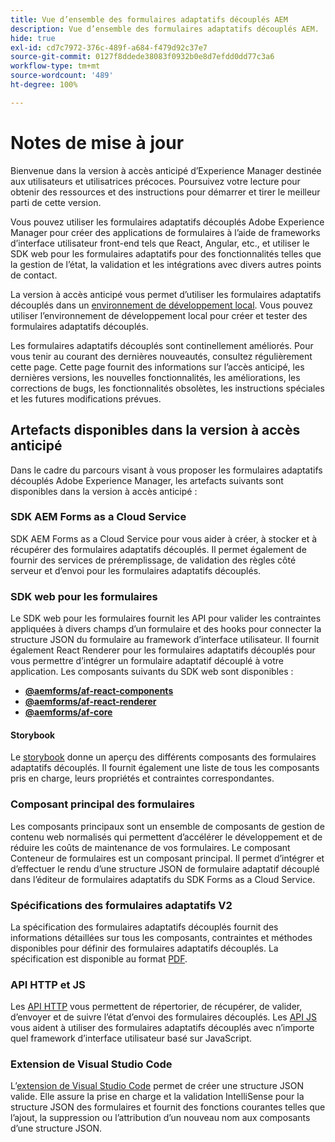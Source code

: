 ```yaml
---
title: Vue d’ensemble des formulaires adaptatifs découplés AEM
description: Vue d’ensemble des formulaires adaptatifs découplés AEM.
hide: true
exl-id: cd7c7972-376c-489f-a684-f479d92c37e7
source-git-commit: 0127f8ddede38083f0932b0e8d7efdd0dd77c3a6
workflow-type: tm+mt
source-wordcount: '489'
ht-degree: 100%

---
```



# Notes de mise à jour

Bienvenue dans la version à accès anticipé d’Experience Manager destinée aux utilisateurs et utilisatrices précoces. Poursuivez votre lecture pour obtenir des ressources et des instructions pour démarrer et tirer le meilleur parti de cette version.

Vous pouvez utiliser les formulaires adaptatifs découplés Adobe Experience Manager pour créer des applications de formulaires à l’aide de frameworks d’interface utilisateur front-end tels que React, Angular, etc., et utiliser le SDK web pour les formulaires adaptatifs pour des fonctionnalités telles que la gestion de l’état, la validation et les intégrations avec divers autres points de contact.

La version à accès anticipé vous permet d’utiliser les formulaires adaptatifs découplés dans un [ environnement de développement local](setup-development-environment.md). Vous pouvez utiliser l’environnement de développement local pour créer et tester des formulaires adaptatifs découplés.

Les formulaires adaptatifs découplés sont continellement améliorés. Pour vous tenir au courant des dernières nouveautés, consultez régulièrement cette page. Cette page fournit des informations sur l’accès anticipé, les dernières versions, les nouvelles fonctionnalités, les améliorations, les corrections de bugs, les fonctionnalités obsolètes, les instructions spéciales et les futures modifications prévues.

<!-- 

## July 2022 (v0.22.1)

### New features

* Introduced the `validateFormData` API. It validates all the components against the rules and constraints an returns the list of errors. The validation takes place on the server.
* Introduced the `FormLoad` event.
* Introduced the `importData` and `exportData`.
* You can now dynamically add or remove items, that expect unqiue values, from a repeatable panel. You can use the `minItems` and `maxitems` constraint to set limit of item.
* You can now use constraint to set maximum file upload size, accepted file types, minimum files, and maximum files to upload.

### Improvements and bug fixes

* The service was executing some event handlers twice. The issue is fixed.
* Fixing Data Generation with different values of dataRef, name and type.

<!-- ### React Renderer component -->

## Artefacts disponibles dans la version à accès anticipé

Dans le cadre du parcours visant à vous proposer les formulaires adaptatifs découplés Adobe Experience Manager, les artefacts suivants sont disponibles dans la version à accès anticipé :

### SDK AEM Forms as a Cloud Service

SDK AEM Forms as a Cloud Service pour vous aider à créer, à stocker et à récupérer des formulaires adaptatifs découplés. Il permet également de fournir des services de préremplissage, de validation des règles côté serveur et d’envoi pour les formulaires adaptatifs découplés.

### SDK web pour les formulaires

Le SDK web pour les formulaires fournit les API pour valider les contraintes appliquées à divers champs d’un formulaire et des hooks pour connecter la structure JSON du formulaire au framework d’interface utilisateur. Il fournit également React Renderer pour les formulaires adaptatifs découplés pour vous permettre d’intégrer un formulaire adaptatif découplé à votre application. Les composants suivants du SDK web sont disponibles :

* **[@aemforms/af-react-components](https://www.npmjs.com/package/@aemforms/af-react-components)**
* **[@aemforms/af-react-renderer](https://www.npmjs.com/package/@aemforms/af-react-renderer)**
* **[@aemforms/af-core](https://www.npmjs.com/package/@aemforms/af-core)**

<!-- npm i --save @aemforms/af-react-components @aemforms/af-react-renderer @aemforms/af-core -->

#### Storybook

Le [storybook](https://opensource.adobe.com/aem-forms-af-runtime/storybook/) donne un aperçu des différents composants des formulaires adaptatifs découplés. Il fournit également une liste de tous les composants pris en charge, leurs propriétés et contraintes correspondantes.

### Composant principal des formulaires

<!-- Forms components are the structural elements that constitute the content of the form being authored. These components provide various form fields and ability to customize those fields. -->

Les composants principaux sont un ensemble de composants de gestion de contenu web normalisés qui permettent d’accélérer le développement et de réduire les coûts de maintenance de vos formulaires. Le composant Conteneur de formulaires est un composant principal. Il permet d’intégrer et d’effectuer le rendu d’une structure JSON de formulaire adaptatif découplé dans l’éditeur de formulaires adaptatifs du SDK Forms as a Cloud Service.

### Spécifications des formulaires adaptatifs V2

La spécification des formulaires adaptatifs découplés fournit des informations détaillées sur tous les composants, contraintes et méthodes disponibles pour définir des formulaires adaptatifs découplés. La spécification est disponible au format [PDF](/help/assets/Headless-Adaptive-Form-Specification.pdf).

### API HTTP et JS

Les [API HTTP](https://opensource.adobe.com/aem-forms-af-runtime/api/) vous permettent de répertorier, de récupérer, de valider, d’envoyer et de suivre l’état d’envoi des formulaires découplés. Les [API JS](https://opensource.adobe.com/aem-forms-af-runtime/jsdocs/) vous aident à utiliser des formulaires adaptatifs découplés avec n’importe quel framework d’interface utilisateur basé sur JavaScript.

### Extension de Visual Studio Code

L’[extension de Visual Studio Code](visual-studio-code-extension-for-headless-adaptive-forms.md) permet de créer une structure JSON valide. Elle assure la prise en charge et la validation IntelliSense pour la structure JSON des formulaires et fournit des fonctions courantes telles que l’ajout, la suppression ou l’attribution d’un nouveau nom aux composants d’une structure JSON.

<!-- ## What's next

The following features would be available in upcoming releases:

* HTTP APIs to invoke a business logic.
* Server-side capabilities (Prefill, server-side validation, generating Document of Record (DoR), Submitting to a Form Data Model or using Form Data Models for creating rules, and more).
* Continuous improvements to specifications and Headless adaptive form runtime.
* Use  Adaptive Forms editor for easier management and authoring Headless adaptive forms.
-->